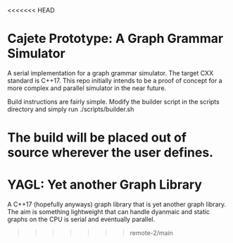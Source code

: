 <<<<<<< HEAD
# Cajete Prototype: A Graph Grammar Simulator

A serial implementation for a graph grammar simulator. The target CXX standard is C++17. This repo initially intends to be a proof of concept for a more complex and parallel simulator in the near future. 

Build instructions are fairly simple. Modify the builder script in the scripts directory and simply run ./scripts/builder.sh

The build will be placed out of source wherever the user defines.
=======
# YAGL: Yet another Graph Library

A C++17 (hopefully anyways) graph library that is yet another graph library. The aim is something lightweight that can handle dyanmaic and static graphs on the CPU is serial and eventually parallel.
>>>>>>> remote-2/main
